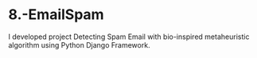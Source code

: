 # 8.-EmailSpam
I developed project Detecting Spam Email with bio-inspired  metaheuristic algorithm using Python Django Framework.
